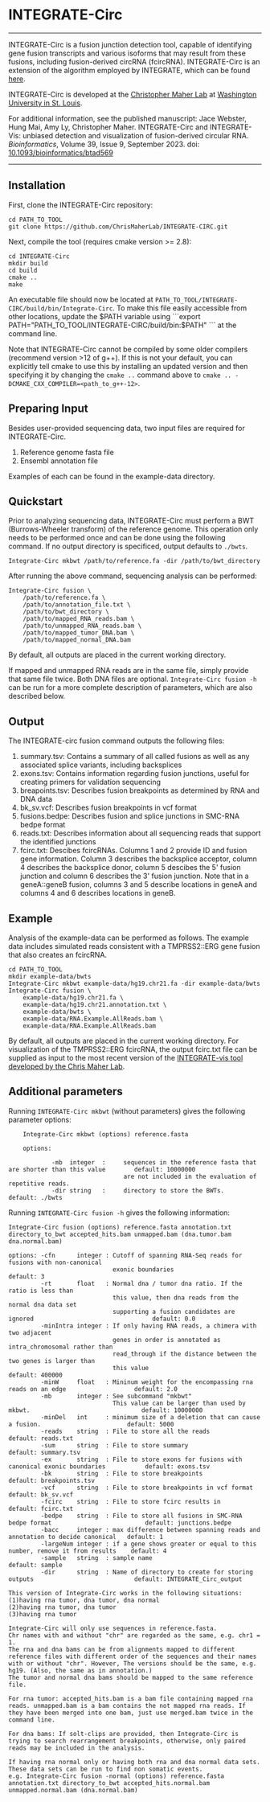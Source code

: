 # INTEGRATE-Circ
***
INTEGRATE-Circ is a fusion junction detection tool, capable of identifying gene fusion transcripts and various isoforms that may result from these fusions, including fusion-derived circRNA (fcircRNA). INTEGRATE-Circ is an extension of the algorithm employed by INTEGRATE, which can be found [here](https://github.com/ChrisMaherLab/INTEGRATE).

INTEGRATE-Circ is developed at the [Christopher Maher Lab](http://www.maherlab.com/) at [Washington University in St. Louis](http://www.wustl.edu).

For additional information, see the published manuscript:
Jace Webster, Hung Mai, Amy Ly, Christopher Maher. INTEGRATE-Circ and INTEGRATE-Vis: unbiased detection and visualization of fusion-derived circular RNA. *Bioinformatics*, Volume 39, Issue 9, September 2023. doi: [10.1093/bioinformatics/btad569](https://doi.org/10.1093/bioinformatics/btad569)
***

## Installation
First, clone the INTEGRATE-Circ repository:
```
cd PATH_TO_TOOL
git clone https://github.com/ChrisMaherLab/INTEGRATE-CIRC.git
```
Next, compile the tool (requires cmake version >= 2.8):
```
cd INTEGRATE-Circ
mkdir build
cd build
cmake ..
make
```
An executable file should now be located at ``` PATH_TO_TOOL/INTEGRATE-CIRC/build/bin/Integrate-Circ ```. To make this file easily accessible from other locations, update the $PATH variable using ```export PATH="PATH_TO_TOOL/INTEGRATE-CIRC/build/bin:$PATH" ``` at the command line.

Note that INTEGRATE-Circ cannot be compiled by some older compilers (recommend version >12 of g++). If this is not your default, you can explicitly tell cmake to use this by installing an updated version and then specifying it by changing the `cmake ..` command above to `cmake .. -DCMAKE_CXX_COMPILER=<path_to_g++-12>`.

## Preparing Input
Besides user-provided sequencing data, two input files are required for INTEGRATE-Circ.

1. Reference genome fasta file
2. Ensembl annotation file

Examples of each can be found in the example-data directory.

## Quickstart
Prior to analyzing sequencing data, INTEGRATE-Circ must perform a BWT (Burrows-Wheeler transform) of the reference genome. This operation only needs to be performed once and can be done using the following command. If no output directory is specificed, output defaults to ```./bwts```.
```
Integrate-Circ mkbwt /path/to/reference.fa -dir /path/to/bwt_directory
```

After running the above command, sequencing analysis can be performed:
```
Integrate-Circ fusion \
	/path/to/reference.fa \
	/path/to/annotation_file.txt \
	/path/to/bwt_directory \
	/path/to/mapped_RNA_reads.bam \
	/path/to/unmapped_RNA_reads.bam \
	/path/to/mapped_tumor_DNA.bam \
	/path/to/mapped_normal_DNA.bam
```
By default, all outputs are placed in the current working directory.

If mapped and unmapped RNA reads are in the same file, simply provide that same file twice. Both DNA files are optional. ```Integrate-Circ fusion -h``` can be run for a more complete description of parameters, which are also described below.

## Output
The INTEGRATE-circ fusion command outputs the following files:
1. summary.tsv: Contains a summary of all called fusions as well as any associated splice variants, including backsplices
2. exons.tsv: Contains information regarding fusion junctions, useful for creating primers for validation sequencing
3. breapoints.tsv: Describes fusion breakpoints as determined by RNA and DNA data
4. bk_sv.vcf: Describes fusion breakpoints in vcf format
5. fusions.bedpe: Describes fusion and splice junctions in SMC-RNA bedpe format
6. reads.txt: Describes information about all sequencing reads that support the identified junctions
7. fcirc.txt: Descibes fcircRNAs. Columns 1 and 2 provide ID and fusion gene information. Column 3 describes the backsplice acceptor, column 4 describes the backsplice donor, column 5 descibes the 5' fusion junction and column 6 describes the 3' fusion junction. Note that in a geneA::geneB fusion, columns 3 and 5 describe locations in geneA and columns 4 and 6 describes locations in geneB.

## Example
Analysis of the example-data can be performed as follows. The example data includes simulated reads consistent with a TMPRSS2::ERG gene fusion that also creates an fcircRNA.
```
cd PATH_TO_TOOL
mkdir example-data/bwts
Integrate-Circ mkbwt example-data/hg19.chr21.fa -dir example-data/bwts
Integrate-Circ fusion \
	example-data/hg19.chr21.fa \
	example-data/hg19.chr21.annotation.txt \
	example-data/bwts \
	example-data/RNA.Example.AllReads.bam \
	example-data/RNA.Example.AllReads.bam
```
By default, all outputs are placed in the current working directory. For visualization of the TMPRSS2::ERG fcircRNA, the output fcirc.txt file can be supplied as input to the most recent version of the [INTEGRATE-vis tool developed by the Chris Maher Lab](https://github.com/ChrisMaherLab/INTEGRATE-Vis).

## Additional parameters
Running ```INTEGRATE-Circ mkbwt``` (without parameters) gives the following parameter options:
```
    Integrate-Circ mkbwt (options) reference.fasta

    options:

            -mb  integer  :     sequences in the reference fasta that are shorter than this value        default: 10000000
                                are not included in the evaluation of repetitive reads.   
            -dir string   :     directory to store the BWTs.                                             default: ./bwts

```
Running ```INTEGRATE-Circ fusion -h``` gives the following information:
```
Integrate-Circ fusion (options) reference.fasta annotation.txt directory_to_bwt accepted_hits.bam unmapped.bam (dna.tumor.bam dna.normal.bam)

options: -cfn      integer : Cutoff of spanning RNA-Seq reads for fusions with non-canonical
                             exonic boundaries                                                          default: 3
         -rt       float   : Normal dna / tumor dna ratio. If the ratio is less than
                             this value, then dna reads from the normal dna data set 
                             supporting a fusion candidates are ignored                                 default: 0.0
         -minIntra integer : If only having RNA reads, a chimera with two adjacent
                             genes in order is annotated as intra_chromosomal rather than 
                             read_through if the distance between the two genes is larger than
                             this value                                                                 default: 400000
         -minW     float   : Mininum weight for the encompassing rna reads on an edge                   default: 2.0
         -mb       integer : See subcommand "mkbwt" 
                             This value can be larger than used by mkbwt.                               default: 10000000
         -minDel   int     : minimum size of a deletion that can cause a fusion.                        default: 5000
         -reads    string  : File to store all the reads                                                default: reads.txt
         -sum      string  : File to store summary                                                      default: summary.tsv
         -ex       string  : File to store exons for fusions with canonical exonic boundaries           default: exons.tsv
         -bk       string  : File to store breakpoints                                                  default: breakpoints.tsv
         -vcf      string  : File to store breakpoints in vcf format                                    default: bk_sv.vcf
         -fcirc    string  : File to store fcirc results in                                             default: fcirc.txt
         -bedpe    string  : File to store all fusions in SMC-RNA bedpe format                          default: junctions.bedpe
         -bacc     integer : max difference between spanning reads and annotation to decide canonical   default: 1
         -largeNum integer : if a gene shows greater or equal to this number, remove it from results    default: 4
         -sample   string  : sample name                                                                default: sample
         -dir      string  : Name of directory to create for storing outputs                            default: INTEGRATE_Circ_output

This version of Integrate-Circ works in the following situations:
(1)having rna tumor, dna tumor, dna normal
(2)having rna tumor, dna tumor
(3)having rna tumor

Integrate-Circ will only use sequences in reference.fasta. 
Chr names with and without "chr" are regarded as the same, e.g. chr1 = 1.
The rna and dna bams can be from alignments mapped to different reference files with different order of the sequences and their names with or without "chr". However, The versions should be the same, e.g. hg19. (Also, the same as in annotation.)
The tumor and normal dna bams should be mapped to the same reference file.

For rna tumor: accepted_hits.bam is a bam file containing mapped rna reads. unmapped.bam is a bam contains the not mapped rna reads. If they have been merged into one bam, just use merged.bam twice in the command line.

For dna bams: If solt-clips are provided, then Integrate-Circ is trying to search rearrangement breakpoints, otherwise, only paired reads may be included in the analysis.

If having rna normal only or having both rna and dna normal data sets. These data sets can be run to find non somatic events.
e.g. Integrate-Circ fusion -normal (options) reference.fasta annotation.txt directory_to_bwt accepted_hits.normal.bam unmapped.normal.bam (dna.normal.bam)
```

